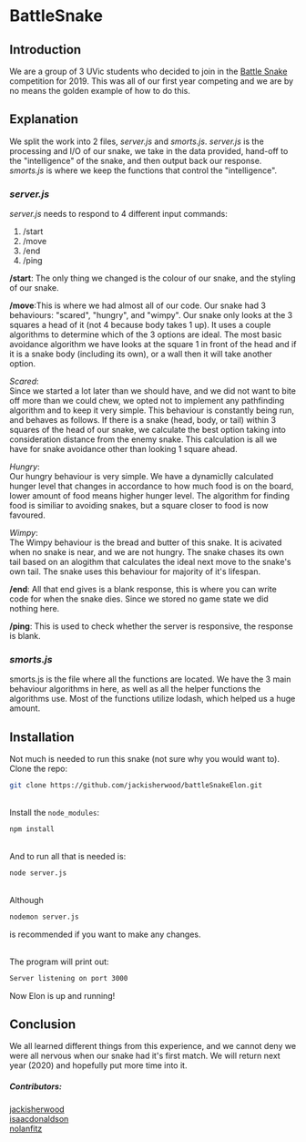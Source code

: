 # **BattleSnake**

## **Introduction**
We are a group of 3 UVic students who decided to join in the [Battle Snake](https://play.battlesnake.io/) competition for 2019. This was all of our first year competing and we are by no means the golden example of how to do this.

## **Explanation**
We split the work into 2 files, *server.js* and *smorts.js*. *server.js* is the processing and I/O of our snake, we take in the data provided, hand-off to the "intelligence" of the snake, and then output back our response. *smorts.js* is where we keep the functions that control the "intelligence". 

### ***server.js***
 *server.js* needs to respond to 4 different input commands:
1. /start
2. /move
3. /end
4. /ping

**/start**: The only thing we changed is the colour of our snake, and the styling of our snake.

**/move**:This is where we had almost all of our code. Our snake had 3 behaviours: "scared", "hungry", and "wimpy". Our snake only looks at the 3 squares a head of it (not 4 because body takes 1 up). It uses a couple algorithms to determine which of the 3 options are ideal. The most basic avoidance algorithm we have looks at the square 1 in front of the head and if it is a snake body (including its own), or a wall then it will take another option.

*Scared*:\
Since we started a lot later than we should have, and we did not want to bite off more than we could chew, we opted not to implement any pathfinding algorithm and to keep it very simple. This behaviour is constantly being run, and behaves as follows. If there is a snake (head, body, or tail) within 3 squares of the head of our snake, we calculate the best option taking into consideration distance from the enemy snake. This calculation is all we have for snake avoidance other than looking 1 square ahead.

*Hungry*:\
Our hungry behaviour is very simple. We have a dynamiclly calculated hunger level that changes in accordance to how much food is on the board, lower amount of food means higher hunger level. The algorithm for finding food is similiar to avoiding snakes, but a square closer to food is now favoured.

*Wimpy*:\
The Wimpy behaviour is the bread and butter of this snake. It is acivated when no snake is near, and we are not hungry. The snake chases its own tail based on an alogithm that calculates the ideal next move to the snake's own tail. The snake uses this behaviour for majority of it's lifespan.

**/end**: All that end gives is a blank response, this is where you can write code for when the snake dies. Since we stored no game state we did nothing here.

**/ping**: This is used to check whether the server is responsive, the response is blank.

### ***smorts.js***
smorts.js is the file where all the functions are located. We have the 3 main behaviour algorithms in here, as well as all the helper functions the algorithms use. Most of the functions utilize lodash, which helped us a huge amount.

## **Installation**
Not much is needed to run this snake (not sure why you would want to).\
Clone the repo:
```bash
git clone https://github.com/jackisherwood/battleSnakeElon.git
```

\
Install the `node_modules`:
```bash
npm install
```

\
And to run all that is needed is:
```bash
node server.js
```

\
Although 
```bash
nodemon server.js
```
is recommended if you want to make any changes.

\
The program will print out:
```bash
Server listening on port 3000
```
Now Elon is up and running!

## **Conclusion**
We all learned different things from this experience, and we cannot deny we were all nervous when our snake had it's first match. We will return next year (2020) and hopefully put more time into it.


##### Contributors:
[jackisherwood](https://github.com/jackisherwood)\
[isaacdonaldson](https://github.com/isaacdonaldson)\
[nolanfitz](https://github.com/nolanfitz)
